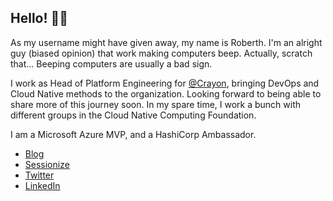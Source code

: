## Hello! 👨‍💻

As my username might have given away, my name is Roberth. I'm an alright guy (biased opinion) that work making computers beep. Actually, scratch that... Beeping computers are usually a bad sign.

I work as Head of Platform Engineering for [@Crayon](https://github.com/crayon), bringing DevOps and Cloud Native methods to the organization. Looking forward to being able to share more of this journey soon. In my spare time, I work a bunch with different groups in the Cloud Native Computing Foundation.

I am a Microsoft Azure MVP, and a HashiCorp Ambassador.

* [Blog](https://robstr.dev)
* [Sessionize](https://sessionize.com/roberth-strand)
* [Twitter](https://twitter.com/roberthtweets)
* [LinkedIn](https://linkedin.com/in/roberthstrand)
